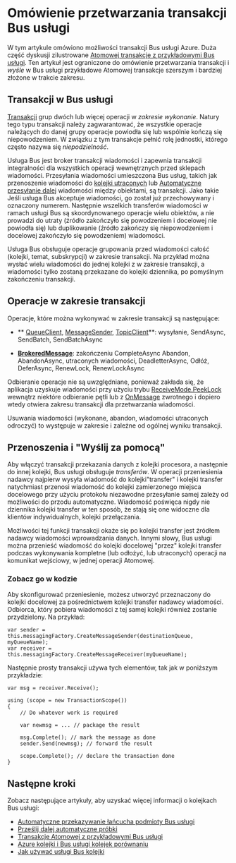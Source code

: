 <properties 
    pageTitle="Transakcje Bus usługi | Microsoft Azure" 
    description="Omówienie transakcje Atomowej Bus usługi Azure i Wyślij pocztą" 
    services="service-bus" 
    documentationCenter=".net" 
    authors="sethmanheim" 
    manager="timlt" 
    editor=""/>

<tags
    ms.service="service-bus"
    ms.devlang="na"
    ms.topic="article"
    ms.tgt_pltfrm="na"
    ms.workload="na" 
    ms.date="10/04/2016"
    ms.author="clemensv;sethm"/>

# <a name="overview-of-service-bus-transaction-processing"></a>Omówienie przetwarzania transakcji Bus usługi

W tym artykule omówiono możliwości transakcji Bus usługi Azure. Duża część dyskusji zilustrowane [Atomowej transakcje z przykładowymi Bus usługi](https://github.com/Azure-Samples/azure-servicebus-messaging-samples/tree/master/AtomicTransactions). Ten artykuł jest ograniczone do omówienie przetwarzania transakcji i *wyśle* w Bus usługi przykładowe Atomowej transakcje szerszym i bardziej złożone w trakcie zakresu.

## <a name="transactions-in-service-bus"></a>Transakcji w Bus usługi

[Transakcji](https://github.com/Azure-Samples/azure-servicebus-messaging-samples/tree/master/AtomicTransactions#what-are-transactions) grup dwóch lub więcej operacji w *zakresie wykonanie*. Natury tego typu transakcji należy zagwarantować, że wszystkie operacje należących do danej grupy operacje powiodła się lub wspólnie kończą się niepowodzeniem. W związku z tym transakcje pełnić rolę jednostki, którego często nazywa się *niepodzielność*. 

Usługa Bus jest broker transakcji wiadomości i zapewnia transakcji integralności dla wszystkich operacji wewnętrznych przed sklepach wiadomości. Przesyłania wiadomości umieszczona Bus usług, takich jak przenoszenie wiadomości do [kolejki utraconych](service-bus-dead-letter-queues.md) lub [Automatyczne przesyłanie dalej](service-bus-auto-forwarding.md) wiadomości między obiektami, są transakcji. Jako takie Jeśli usługa Bus akceptuje wiadomości, go został już przechowywany i oznaczony numerem. Następnie wszelkich transferów wiadomości w ramach usługi Bus są skoordynowanego operacje wielu obiektów, a nie prowadzi do utraty (źródło zakończyło się powodzeniem i docelowej nie powiodła się) lub duplikowanie (źródło zakończy się niepowodzeniem i docelowej zakończyło się powodzeniem) wiadomości.

Usługa Bus obsługuje operacje grupowania przed wiadomości całość (kolejki, temat, subskrypcji) w zakresie transakcji. Na przykład można wysłać wielu wiadomości do jednej kolejki z w zakresie transakcji, a wiadomości tylko zostaną przekazane do kolejki dziennika, po pomyślnym zakończeniu transakcji.

## <a name="operations-within-a-transaction-scope"></a>Operacje w zakresie transakcji 

Operacje, które można wykonywać w zakresie transakcji są następujące:

- ** [QueueClient](https://msdn.microsoft.com/library/azure/microsoft.servicebus.messaging.queueclient.aspx), [MessageSender](https://msdn.microsoft.com/library/azure/microsoft.servicebus.messaging.messagesender.aspx), [TopicClient](https://msdn.microsoft.com/library/azure/microsoft.servicebus.messaging.topicclient.aspx)**: wysyłanie, SendAsync, SendBatch, SendBatchAsync 

- **[BrokeredMessage](https://msdn.microsoft.com/library/azure/microsoft.servicebus.messaging.brokeredmessage.aspx)**: zakończeniu CompleteAsync Abandon, AbandonAsync, utraconych wiadomości, DeadletterAsync, Odłóż, DeferAsync, RenewLock, RenewLockAsync 

Odbieranie operacje nie są uwzględniane, ponieważ zakłada się, że aplikacja uzyskuje wiadomości przy użyciu trybu [ReceiveMode.PeekLock](https://msdn.microsoft.com/library/azure/microsoft.servicebus.messaging.receivemode.aspx) wewnątrz niektóre odbieranie pętli lub z [OnMessage](https://msdn.microsoft.com/library/azure/dn369601.aspx) zwrotnego i dopiero wtedy otwiera zakresu transakcji dla przetwarzania wiadomości.

Usuwania wiadomości (wykonane, abandon, wiadomości utraconych odroczyć) to występuje w zakresie i zależne od ogólnej wyniku transakcji.

## <a name="transfers-and-send-via"></a>Przenoszenia i "Wyślij za pomocą"

Aby włączyć transakcji przekazania danych z kolejki procesora, a następnie do innej kolejki, Bus usługi obsługuje *transferów*. W operacji przeniesienia nadawcy najpierw wysyła wiadomość do kolejki"transfer" i kolejki transfer natychmiast przenosi wiadomość do kolejki zamierzonego miejsca docelowego przy użyciu protokołu niezawodne przesyłanie samej zależy od możliwości do przodu automatyczne. Wiadomość poświęca nigdy nie dziennika kolejki transfer w ten sposób, że stają się one widoczne dla klientów indywidualnych, kolejki przełączania.

Możliwości tej funkcji transakcji okaże się po kolejki transfer jest źródłem nadawcy wiadomości wprowadzania danych. Innymi słowy, Bus usługi można przenieść wiadomość do kolejki docelowej "przez" kolejki transfer podczas wykonywania kompletne (lub odłożyć, lub utraconych) operacji na komunikat wejściowy, w jednej operacji Atomowej. 

### <a name="see-it-in-code"></a>Zobacz go w kodzie

Aby skonfigurować przeniesienie, możesz utworzyć przeznaczony do kolejki docelowej za pośrednictwem kolejki transfer nadawcy wiadomości. Odbiorca, który pobiera wiadomości z tej samej kolejki również zostanie przydzielony. Na przykład:

```
var sender = this.messagingFactory.CreateMessageSender(destinationQueue, myQueueName);
var receiver = this.messagingFactory.CreateMessageReceiver(myQueueName);
```

Następnie prosty transakcji używa tych elementów, tak jak w poniższym przykładzie:

```
var msg = receiver.Receive();

using (scope = new TransactionScope())
{
    // Do whatever work is required 

    var newmsg = ... // package the result 

    msg.Complete(); // mark the message as done
    sender.Send(newmsg); // forward the result

    scope.Complete(); // declare the transaction done
} 
```

## <a name="next-steps"></a>Następne kroki

Zobacz następujące artykuły, aby uzyskać więcej informacji o kolejkach Bus usługi:

- [Automatyczne przekazywanie łańcucha podmioty Bus usługi](service-bus-auto-forwarding.md)
- [Prześlij dalej automatyczne próbki](https://github.com/Azure-Samples/azure-servicebus-messaging-samples/tree/master/AutoForward)
- [Transakcje Atomowej z przykładowymi Bus usługi](https://github.com/Azure-Samples/azure-servicebus-messaging-samples/tree/master/AtomicTransactions)
- [Azure kolejki i Bus usługi kolejek porównaniu](service-bus-azure-and-service-bus-queues-compared-contrasted.md)
- [Jak używać usługi Bus kolejki](service-bus-dotnet-get-started-with-queues.md)